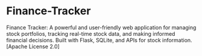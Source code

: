 # Finance-Tracker
Finance Tracker: A powerful and user-friendly web application for managing stock portfolios, tracking real-time stock data, and making informed financial decisions. Built with Flask, SQLite, and APIs for stock information. [Apache License 2.0]

